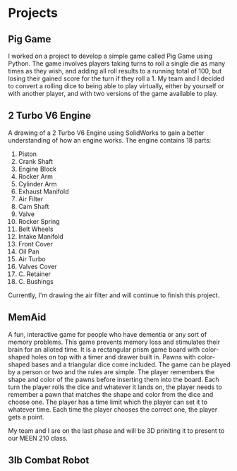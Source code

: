 # Projects

## Pig Game
I worked on a project to develop a simple game called Pig Game using Python. The game involves players taking turns to roll a single die as many times as they wish, and adding all roll results to a running total of 100, but losing their gained score for the turn if they roll a 1. My team and I decided to convert a rolling dice to being able to play virtually, either by yourself or with another player, and with two versions of the game available to play.

## 2 Turbo V6 Engine
A drawing of a 2 Turbo V6 Engine using SolidWorks to gain a better understanding of how an engine works. The engine contains 18 parts:

  1. Piston
  2. Crank Shaft
  3. Engine Block
  4. Rocker Arm
  5. Cylinder Arm
  6. Exhaust Manifold
  7. Air Filter 
  8. Cam Shaft 
  9. Valve 
  10. Rocker Spring
  11. Belt Wheels 
  12. Intake Manifold 
  13. Front Cover 
  14. Oil Pan
  15. Air Turbo 
  16. Valves Cover
  17. C. Retainer
  18. C. Bushings 

Currently, I'm drawing the air filter and will continue to finish this project. 

## MemAid
A fun, interactive game for people who have dementia or any sort of memory problems. This game prevents memory loss and stimulates their brain for an alloted time. It is a rectangular prism game board with color-shaped holes on top with a timer and drawer built in. Pawns with color-shaped bases and a triangular dice come included. The game can be played by a person or two and the rules are simple. The player remembers the shape and color of the pawns before inserting them into the board. Each turn the player rolls the dice and whatever it lands on, the player needs to remember a pawn that matches the shape and color from the dice and choose one. The player has a time limit which the player can set it to whatever time. Each time the player chooses the correct one, the player gets a point. 

My team and I are on the last phase and will be 3D priniting it to present to our MEEN 210 class.

## 3lb Combat Robot


